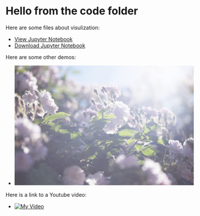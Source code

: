 # Hello from the code folder 

Here are some files about visulization: 
- [View Jupyter Notebook](MatplotlibGraphExamplesS1.html)
- [Download Jupyter Notebook](MatplotlibGraphExamplesS1.ipynb)

Here are some other demos: 
 - ![Here is a picture](160512_070539-1200x800.jpg)
 
Here is a link to a Youtube video:
- [![My Video](http://img.youtube.com/vi/123/0.jpg)](httop://www.youtube.com/watch?v=123)
